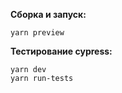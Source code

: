 **Сборка и запуск:**

    yarn preview


**Тестирование cypress:**

    yarn dev
    yarn run-tests

